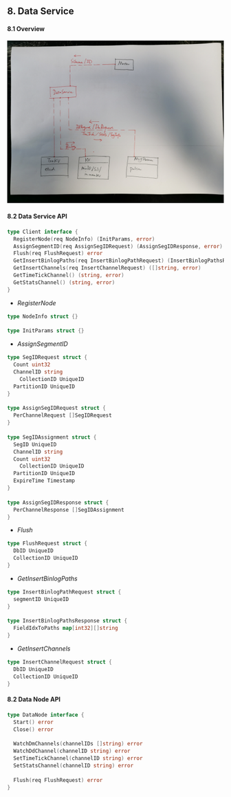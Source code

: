 

## 8. Data Service



#### 8.1 Overview

<img src="./figs/data_service.jpeg" width=700>

#### 8.2 Data Service API

```go
type Client interface {
  RegisterNode(req NodeInfo) (InitParams, error)
  AssignSegmentID(req AssignSegIDRequest) (AssignSegIDResponse, error)
  Flush(req FlushRequest) error
  GetInsertBinlogPaths(req InsertBinlogPathRequest) (InsertBinlogPathsResponse, error)
  GetInsertChannels(req InsertChannelRequest) ([]string, error)
  GetTimeTickChannel() (string, error)
  GetStatsChannel() (string, error)
}
```



* *RegisterNode*

```go
type NodeInfo struct {}

type InitParams struct {}
```

* *AssignSegmentID*

```go
type SegIDRequest struct {
  Count uint32
  ChannelID string
	CollectionID UniqueID
  PartitionID UniqueID
}

type AssignSegIDRequest struct {
  PerChannelRequest []SegIDRequest
}

type SegIDAssignment struct {
  SegID UniqueID
  ChannelID string
  Count uint32
	CollectionID UniqueID
  PartitionID UniqueID
  ExpireTime Timestamp
}

type AssignSegIDResponse struct {
  PerChannelResponse []SegIDAssignment
}
```



* *Flush*

```go
type FlushRequest struct {
  DbID UniqueID
  CollectionID UniqueID
}
```



* *GetInsertBinlogPaths*

```go
type InsertBinlogPathRequest struct {
  segmentID UniqueID
}

type InsertBinlogPathsResponse struct {
  FieldIdxToPaths map[int32][]string
}
```



* *GetInsertChannels*

```go
type InsertChannelRequest struct {
  DbID UniqueID
  CollectionID UniqueID
}
```



#### 8.2 Data Node API

```go
type DataNode interface {
  Start() error
  Close() error
  
  WatchDmChannels(channelIDs []string) error
  WatchDdChannel(channelID string) error
  SetTimeTickChannel(channelID string) error
  SetStatsChannel(channelID string) error
  
  Flush(req FlushRequest) error
}
```

